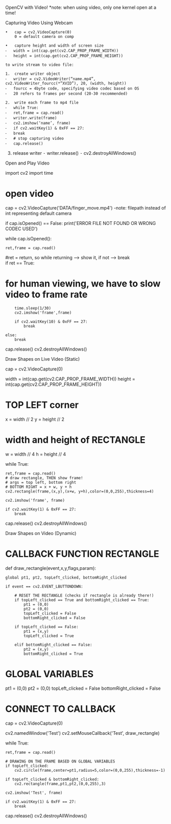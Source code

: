 OpenCV with Video!
	*note: when using video, only one kernel open at a time!

Capturing Video Using Webcam

	•	cap = cv2.VideoCapture(0)
		0 = default camera on comp

	•	capture height and width of screen size
	⁃	width = int(cap.get(cv2.CAP_PROP_FRAME_WIDTH))
	⁃	height = int(cap.get(cv2.CAP_PROP_FRAME_HEIGHT))
	
	to write stream to video file:

	1.	create writer object
	⁃	writer = cv2.VideoWriter(“name.mp4”, cv2.VideoWriter_fourcc(*”XVID”), 20, (width, height))
	⁃	fourcc = 4byte code, specifying video codec based on OS
	⁃	20 refers to frames per second (20-30 recommended)

	2.	write each frame to mp4 file
	⁃	while True:
	⁃	ret,frame = cap.read()
	⁃	writer.write(frame)
	⁃	cv2.imshow(‘name’, frame)
	⁃	if cv2.waitKey(1) & 0xFF == 27:
	⁃	break
	⁃	# stop capturing video
	⁃	cap.release()

  3.	release writer
	⁃	writer.release()
	⁃	cv2.destroyAllWindows()
		
		
Open and Play Video

import cv2
import time

# open video
cap = cv2.VideoCapture('DATA/finger_move.mp4')
	-note: filepath instead of int representing default camera

if cap.isOpened() == False:
    print('ERROR FILE NOT FOUND OR WRONG CODEC USED')

while cap.isOpened():
    
    ret,frame = cap.read()

#ret = return, so while returning --> show it, if not --> break    
    if ret == True:
        
# for human viewing, we have to slow video to frame rate         
        time.sleep(1/30)
        cv2.imshow('frame',frame)
        
        if cv2.waitKey(10) & 0xFF == 27:
            break
        
    else:
        break

cap.release()
cv2.destroyAllWindows()

Draw Shapes on Live Video (Static)

cap = cv2.VideoCapture(0)

width = int(cap.get(cv2.CAP_PROP_FRAME_WIDTH))
height = int(cap.get(cv2.CAP_PROP_FRAME_HEIGHT))

# TOP LEFT corner
x = width // 2
y = height // 2

# width and height of RECTANGLE
w = width // 4
h = height // 4

while True:
    
    ret,frame = cap.read()
    # draw rectangle, THEN show frame!    
    # args = top left, bottom right 
    # BOTTOM RIGHT = x + w, y + h    
    cv2.rectangle(frame,(x,y),(x+w, y+h),color=(0,0,255),thickness=4)
	
    cv2.imshow('frame', frame)
    
    if cv2.waitKey(1) & 0xFF == 27:
        break

cap.release()
cv2.destroyAllWindows()

Draw Shapes on Video (Dynamic)

# CALLBACK FUNCTION RECTANGLE
def draw_rectangle(event,x,y,flags,param):
    
    global pt1, pt2, topLeft_clicked, bottomRight_clicked
    
    if event == cv2.EVENT_LBUTTONDOWN:
        
        # RESET THE RECTANGLE (checks if rectangle is already there!)
        if topLeft_clicked == True and bottomRight_clicked == True:
            pt1 = (0,0)
            pt2 = (0,0)
            topLeft_clicked = False
            bottomRight_clicked = False
            
        if topLeft_clicked == False:
            pt1 = (x,y)
            topLeft_clicked = True
        
        elif bottomRight_clicked == False:
            pt2 = (x,y)
            bottomRight_clicked = True
        
    

# GLOBAL VARIABLES
pt1 = (0,0)
pt2 = (0,0)
topLeft_clicked = False
bottomRight_clicked = False

# CONNECT TO CALLBACK
cap = cv2.VideoCapture(0)

cv2.namedWindow('Test')
cv2.setMouseCallback('Test', draw_rectangle)

while True:
    
    ret,frame = cap.read()
    
    # DRAWING ON THE FRAME BASED ON GLOBAL VARIABLES    
    if topLeft_clicked:
        cv2.circle(frame,center=pt1,radius=5,color=(0,0,255),thickness=-1)
    
    if topLeft_clicked & bottomRight_clicked:
        cv2.rectangle(frame,pt1,pt2,(0,0,255),3)
   
    cv2.imshow('Test', frame)
    
    if cv2.waitKey(1) & 0xFF == 27:
        break

cap.release()
cv2.destroyAllWindows()







